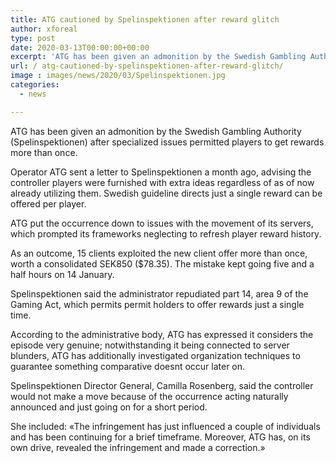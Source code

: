 ```yaml
---
title: ATG cautioned by Spelinspektionen after reward glitch
author: xforeal 
type: post
date: 2020-03-13T00:00:00+00:00
excerpt: 'ATG has been given an admonition by the Swedish Gambling Authority (Spelinspektionen) after specialized issues permitted players to get rewards more than once '
url: / atg-cautioned-by-spelinspektionen-after-reward-glitch/
image : images/news/2020/03/Spelinspektionen.jpg
categories:
  - news

---
```

ATG has been given an admonition by the Swedish Gambling Authority (Spelinspektionen) after specialized issues permitted players to get rewards more than once. 

Operator ATG sent a letter to Spelinspektionen a month ago, advising the controller players were furnished with extra ideas regardless of as of now already utilizing them. Swedish guideline directs just a single reward can be offered per player. 

ATG put the occurrence down to issues with the movement of its servers, which prompted its frameworks neglecting to refresh player reward history. 

As an outcome, 15 clients exploited the new client offer more than once, worth a consolidated SEK850 ($78.35). The mistake kept going five and a half hours on 14 January. 

Spelinspektionen said the administrator repudiated part 14, area 9 of the Gaming Act, which permits permit holders to offer rewards just a single time. 

According to the administrative body, ATG has expressed it considers the episode very genuine; notwithstanding it being connected to server blunders, ATG has additionally investigated organization techniques to guarantee something comparative doesnt occur later on. 

Spelinspektionen Director General, Camilla Rosenberg, said the controller would not make a move because of the occurrence acting naturally announced and just going on for a short period. 

She included: &#171;The infringement has just influenced a couple of individuals and has been continuing for a brief timeframe. Moreover, ATG has, on its own drive, revealed the infringement and made a correction.&#187;
